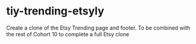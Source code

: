 # tiy-trending-etsyly
Create a clone of the Etsy Trending page and footer.  To be combined with the rest of Cohort 10 to complete a full Etsy clone
